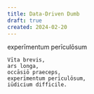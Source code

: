 ```yaml
---
title: Data-Driven Dumb
draft: true
created: 2024-02-20
---
```


experīmentum perīculōsum

```
Vīta brevis,
ars longa,
occāsiō praeceps,
experīmentum perīculōsum,
iūdicium difficile.
```
